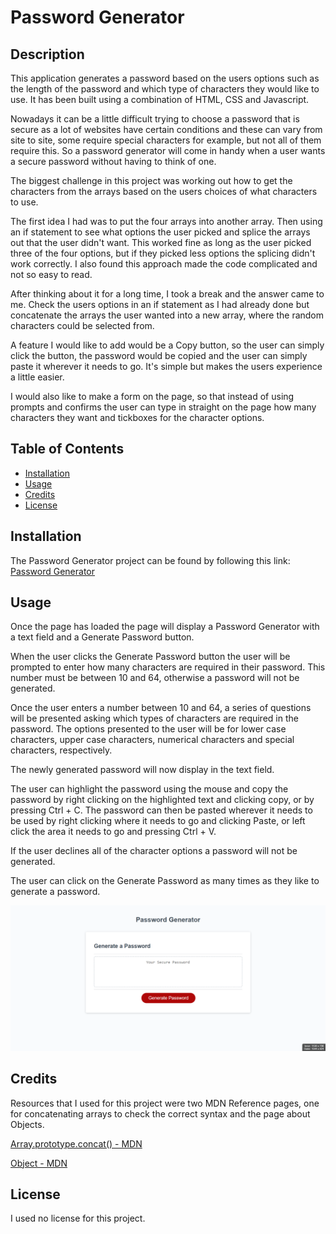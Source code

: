 # Password Generator

## Description

This application generates a password based on the users options such as the length of the password and which type of characters they would like to use.  It has been built using a combination of HTML, CSS and Javascript.

Nowadays it can be a little difficult trying to choose a password that is secure as a lot of websites have certain conditions and these can vary from site to site, some require special characters for example, but not all of them require this.  So a password generator will come in handy when a user wants a secure password without having to think of one.

The biggest challenge in this project was working out how to get the characters from the arrays based on the users choices of what characters to use.

The first idea I had was to put the four arrays into another array. Then using an if statement to see what options the user picked and splice the arrays out that the user didn't want.  This worked fine as long as the user picked three of the four options, but if they picked less options the splicing didn't work correctly.  I also found this approach made the code complicated and not so easy to read.

After thinking about it for a long time, I took a break and the answer came to me.  Check the users options in an if statement as I had already done but concatenate the arrays the user wanted into a new array, where the random characters could be selected from.

A feature I would like to add would be a Copy button, so the user can simply click the button, the password would be copied and the user can simply paste it wherever it needs to go.  It's simple but makes the users experience a little easier.

I would also like to make a form on the page, so that instead of using prompts and confirms the user can type in straight on the page how many characters they want and tickboxes for the character options.

## Table of Contents

- [Installation](#installation)
- [Usage](#usage)
- [Credits](#credits)
- [License](#license)

##  Installation

The Password Generator project can be found by following this link: [Password Generator](https://nickmbk.github.io/password-generator/)

## Usage

Once the page has loaded the page will display a Password Generator with a text field and a Generate Password button.

When the user clicks the Generate Password button the user will be prompted to enter how many characters are required in their password.  This number must be between 10 and 64, otherwise a password will not be generated.

Once the user enters a number between 10 and 64, a series of questions will be presented asking which types of characters are required in the password.  The options presented to the user will be for lower case characters, upper case characters, numerical characters and special characters, respectively. 

The newly generated password will now display in the text field.

The user can highlight the password using the mouse and copy the password by right clicking on the highlighted text and clicking copy, or by pressing Ctrl + C.  The password can then be pasted wherever it needs to be used by right clicking where it needs to go and clicking Paste, or left click the area it needs to go and pressing Ctrl + V.

If the user declines all of the character options a password will not be generated.

The user can click on the Generate Password as many times as they like to generate a password.

![Password Generator](./password-generator-screenshot.png)

## Credits

Resources that I used for this project were two MDN Reference pages, one for concatenating arrays to check the correct syntax and the page about Objects.

[Array.prototype.concat() - MDN](https://developer.mozilla.org/en-US/docs/Web/JavaScript/Reference/Global_Objects/Array/concat)

[Object - MDN](https://developer.mozilla.org/en-US/docs/Web/JavaScript/Reference/Global_Objects/Object)

## License

I used no license for this project.